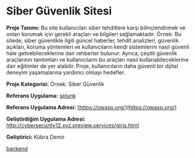 # Siber Güvenlik Sitesi

**Proje Tanımı:**  Bu site kullanıcıları siber tehditlere karşı bilinçlendirmek ve onları korumak için gerekli araçları ve bilgileri sağlamaktadır.
Örnek: Bu sitede, siber güvenlikle ilgili güncel haberler, tehdit analizleri, güvenlik açıkları, koruma yöntemleri ve kullanıcıların kendi sistemlerini nasıl güvenli hale getirebileceklerine dair rehberler bulunur. Ayrıca, çeşitli güvenlik araçlarının tanıtımları ve kullanıcıların bu araçları nasıl kullanabileceklerine dair eğitimler de yer alabilir. Proje, kullanıcıların daha güvenli bir dijital deneyim yaşamalarına yardımcı olmayı hedefler.

**Proje Kategorisi:** Örnek: Siber Güvenlik

**Referans Uygulama:** [splunk](splunk)


**Referans Uygulama Adresi:** [https://owasp.org/](https://owasp.org/)

**Geliştirdiğim Uygulama Adresi:** http://cybersecurity12.xyz.preview.services/giris.html

**Geliştirici:** Kübra Demir






[backend](backend.md)
